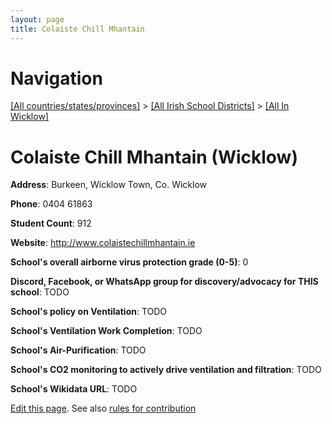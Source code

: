 ```yaml
---
layout: page
title: Colaiste Chill Mhantain
---
```

# Navigation

[[All countries/states/provinces]](../../..) > [[All Irish School Districts]](../..) > [[All In Wicklow]](..)

# Colaiste Chill Mhantain (Wicklow)

**Address**: Burkeen, Wicklow Town, Co. Wicklow

**Phone**: 0404 61863

**Student Count**: 912

**Website**: <http://www.colaistechillmhantain.ie>

**School's overall airborne virus protection grade (0-5)**: 0

**Discord, Facebook, or WhatsApp group for discovery/advocacy for THIS school**: TODO

**School's policy on Ventilation**: TODO

**School's Ventilation Work Completion**: TODO

**School's Air-Purification**: TODO

**School's CO2 monitoring to actively drive ventilation and filtration**: TODO

**School's Wikidata URL**: TODO


[Edit this page](https://github.com/ventilate-schools/Ireland/edit/main/./Wicklow/Colaiste_Chill_Mhantain.md). See also [rules for contribution](../../../contribution-rules/)